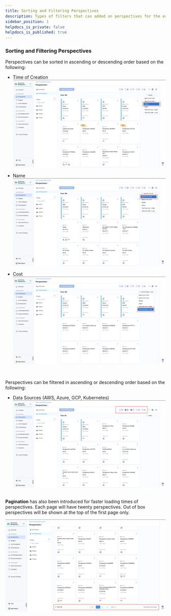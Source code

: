 ```yaml
---
title: Sorting and Filtering Perspectives
description: Types of filters that can added on perspectives for the ease of viewing perspectives
sidebar_position: 1
helpdocs_is_private: false
helpdocs_is_published: true
---
```


### Sorting and Filtering Perspectives

Perspectives can be sorted in ascending or descending order based on the following: 
* Time of Creation   
  ![time-creation.png](static%2Ftime-creation.png)
* Name
  ![name.png](static%2Fname.png)
* Cost
  ![cost.png](static%2Fcost.png)

  <br />
Perspectives can be filtered in ascending or descending order based on the following:
* Data Sources (AWS, Azure, GCP, Kubernetes)
  ![cloud filters.png](static%2Fcloud%20filters.png) <br /> <br />




**Pagination** has also been introduced for faster loading times of perspectives. 
Each page will have twenty perspectives. Out of box perspectives will be shown at the top 
of the first page only.

![pagination.png](static%2Fpagination.png)
